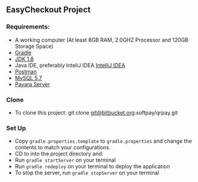 ## EasyCheckout Project

### Requirements:
- A working computer (At least 8GB RAM, 2.0GHZ Processor and 120GB Storage Space)
- [Gradle](https://gradle.org/install)
- [JDK 1.8](https://www.oracle.com/technetwork/java/javase/downloads/jdk8-downloads-2133151.html)
- Java IDE, preferably InteliJ IDEA [IntelliJ IDEA](https://www.jetbrains.com/help/idea/install-and-set-up-product.html)
- [Postman](https://www.getpostman.com/apps)
- [MySQL 5.7](https://dev.mysql.com/downloads/mysql/5.7.html)
- [Payara Server](https://www.payara.fish/software/downloads/)

### Clone
- To clone this project: git clone git@bitbucket.org:softpay/qrpay.git

### Set Up
- Copy `gradle.properties.template` to `gradle.properties` and change the contents to match your configurations.
- CD to into the project directory and:
- Run `gradle startServer` on your terminal
- Run `gradle redeploy` on your terminal to deploy the application
- To stop the server, run `gradle stopServer` on your terminal
